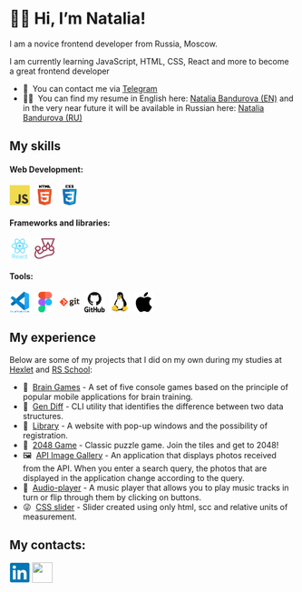 # 🙋‍♀️ Hi, I’m Natalia!

I am a novice frontend developer from Russia, Moscow.

I am currently learning JavaScript, HTML, CSS, React and more to become a great frontend developer

* 💬 &nbsp;You can contact me via [Telegram](https://t.me/Nata_Bandurova)
* 👩‍💻 &nbsp;You can find my resume in English here: [Natalia Bandurova (EN)](https://splitcode.github.io/CV_Natalia_Bandurova/) and in the very near future it will be available in Russian here: [Natalia Bandurova (RU)]()

## My skills

#### Web Development:
<p align="left">
<img src="https://github.com/devicons/devicon/blob/master/icons/javascript/javascript-original.svg" title="JavaScript" alt="JavaScript" width="36" height="36">&nbsp;
<img src="https://github.com/devicons/devicon/blob/master/icons/html5/html5-original-wordmark.svg" title="HTML" alt="HTML" width="36" height="36">&nbsp;
<img src="https://github.com/devicons/devicon/blob/master/icons/css3/css3-original-wordmark.svg" title="CSS" alt="CSS" width="36" height="36">&nbsp;
</p>

#### Frameworks and libraries:
<p align="left">
<img src="https://github.com/devicons/devicon/blob/master/icons/react/react-original-wordmark.svg" title="React" alt="React" width="36" height="36">&nbsp;
<img src="https://github.com/devicons/devicon/blob/master/icons/jest/jest-plain.svg" title="Jest" alt="Jest" width="36" height="36">&nbsp;
</p>

#### Tools:
<p align="left">
<img src="https://github.com/devicons/devicon/blob/master/icons/vscode/vscode-original-wordmark.svg" title="VSCode" alt="VSCode" width="36" height="36">&nbsp;
<img src="https://github.com/devicons/devicon/blob/master/icons/figma/figma-original.svg" title="Figma" alt="Figma" width="36" height="36">&nbsp;
<img src="https://github.com/devicons/devicon/blob/master/icons/git/git-original-wordmark.svg" title="Git" alt="Git" width="36" height="36">&nbsp;
<img src="https://github.com/devicons/devicon/blob/master/icons/github/github-original-wordmark.svg" title="GitHub" alt="GitHub" width="36" height="36">&nbsp;
<img src="https://github.com/devicons/devicon/blob/master/icons/linux/linux-original.svg" title="Linux" alt="Linux" width="36" height="36">&nbsp;
<img src="https://github.com/devicons/devicon/blob/master/icons/apple/apple-original.svg" title="MacOS" alt="MacOS" width="36" height="36">&nbsp;
</p>

## My experience

Below are some of my projects that I did on my own during my studies at [Hexlet](https://ru.hexlet.io/programs/frontend) and [RS School](https://rs.school/):
-  🧠 &nbsp;[Brain Games](https://github.com/SplitCode/Brain-games) - A set of five console games based on the principle of popular mobile applications for brain training.
-  📑 &nbsp;[Gen Diff](https://github.com/SplitCode/Difference-Generator) - CLI utility that identifies the difference between two data structures.
-  📖 &nbsp;[Library](https://splitcode.github.io/Library/) - A website with pop-up windows and the possibility of registration.
-  🎲 &nbsp;[2048 Game](https://splitcode.github.io/2048_Game/) - Сlassic puzzle game. Join the tiles and get to 2048!
-  🖼 &nbsp;[API Image Gallery](https://splitcode.github.io/API_Image_Gallery/) - An application that displays photos received from the API. When you enter a search query, the photos that are displayed in the application change according to the query.
-  🎼 &nbsp;[Audio-player](https://splitcode.github.io/Audio_player/) - A music player that allows you to play music tracks in turn or flip through them by clicking on buttons.
-  😜 &nbsp;[CSS slider](https://splitcode.github.io/cssMemeSlider/cssMemeSlider/index.html) - Slider created using only html, scc and relative units of measurement.

## My contacts:

<p align="left"> 
<a href="https://www.linkedin.com/in/natalia-bandurova-33b13b265/" target="_blank" rel="noreferrer"><img src="https://github.com/devicons/devicon/blob/master/icons/linkedin/linkedin-original.svg" width="36" height="36"></a>
<a href="https://www.x.com/Natabandurova" target="_blank" rel="noreferrer"> <picture> <source media="(prefers-color-scheme: dark)" srcset="https://raw.githubusercontent.com/danielcranney/readme-generator/main/public/icons/socials/twitter-dark.svg" /> <source media="(prefers-color-scheme: light)" srcset="https://raw.githubusercontent.com/danielcranney/readme-generator/main/public/icons/socials/twitter.svg" /> <img src="https://raw.githubusercontent.com/danielcranney/readme-generator/main/public/icons/socials/twitter.svg" width="36" height="36" /> </picture> </a>
</p>





